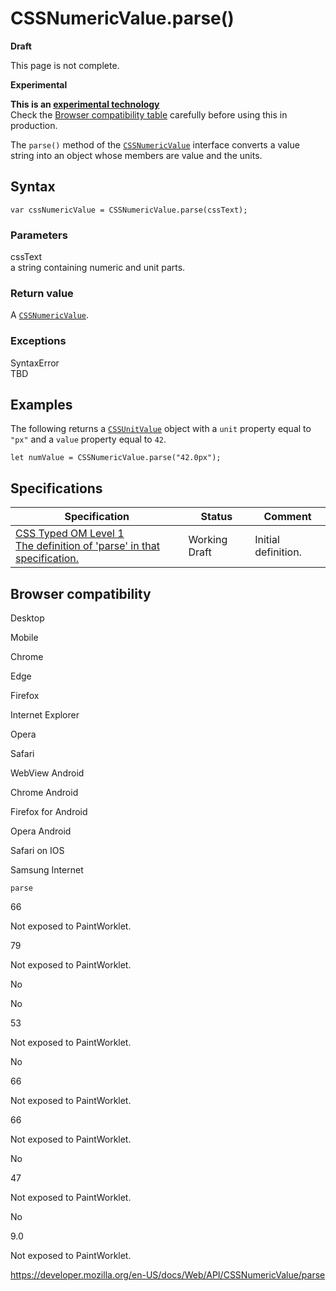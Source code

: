 # CSSNumericValue.parse()

**Draft**

This page is not complete.

**Experimental**

**This is an [experimental technology](https://developer.mozilla.org/en-US/docs/MDN/Guidelines/Conventions_definitions#experimental)**  
Check the [Browser compatibility table](#browser_compatibility) carefully before using this in production.

The `parse()` method of the [`CSSNumericValue`](../cssnumericvalue) interface converts a value string into an object whose members are value and the units.

## Syntax

    var cssNumericValue = CSSNumericValue.parse(cssText);

### Parameters

cssText  
a string containing numeric and unit parts.

### Return value

A [`CSSNumericValue`](../cssnumericvalue).

### Exceptions

SyntaxError  
TBD

## Examples

The following returns a [`CSSUnitValue`](../cssunitvalue) object with a `unit` property equal to `"px"` and a `value` property equal to `42`.

    let numValue = CSSNumericValue.parse("42.0px");

## Specifications

<table><thead><tr class="header"><th>Specification</th><th>Status</th><th>Comment</th></tr></thead><tbody><tr class="odd"><td><a href="https://drafts.css-houdini.org/css-typed-om-1/#dom-cssnumericvalue-parse">CSS Typed OM Level 1<br />
<span class="small">The definition of 'parse' in that specification.</span></a></td><td><span class="spec-wd">Working Draft</span></td><td>Initial definition.</td></tr></tbody></table>

## Browser compatibility

Desktop

Mobile

Chrome

Edge

Firefox

Internet Explorer

Opera

Safari

WebView Android

Chrome Android

Firefox for Android

Opera Android

Safari on IOS

Samsung Internet

`parse`

66

Not exposed to PaintWorklet.

79

Not exposed to PaintWorklet.

No

No

53

Not exposed to PaintWorklet.

No

66

Not exposed to PaintWorklet.

66

Not exposed to PaintWorklet.

No

47

Not exposed to PaintWorklet.

No

9.0

Not exposed to PaintWorklet.

<a href="https://developer.mozilla.org/en-US/docs/Web/API/CSSNumericValue/parse" class="_attribution-link">https://developer.mozilla.org/en-US/docs/Web/API/CSSNumericValue/parse</a>
